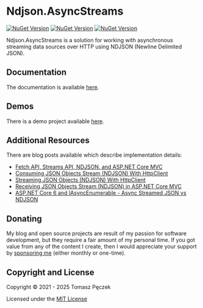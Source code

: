 # Ndjson.AsyncStreams
[![NuGet Version](https://img.shields.io/nuget/v/Ndjson.AsyncStreams.Net.Http?label=Ndjson.AsyncStreams.Net.Http&logo=nuget)](https://www.nuget.org/packages/Ndjson.AsyncStreams.Net.Http/)
[![NuGet Version](https://img.shields.io/nuget/v/Ndjson.AsyncStreams.AspNetCore?label=Ndjson.AsyncStreams.AspNetCore&logo=nuget)](https://www.nuget.org/packages/Ndjson.AsyncStreams.AspNetCore/)
[![NuGet Version](https://img.shields.io/nuget/v/Ndjson.AsyncStreams.AspNetCore.Mvc?label=Ndjson.AsyncStreams.AspNetCore.Mvc&logo=nuget)](https://www.nuget.org/packages/Ndjson.AsyncStreams.AspNetCore.Mvc/)

Ndjson.AsyncStreams is a solution for working with asynchronous streaming data sources over HTTP using NDJSON (Newline Delimited JSON).

## Documentation

The documentation is available [here](https://tpeczek.github.io/Ndjson.AsyncStreams/).

## Demos

There is a demo project available [here](https://github.com/tpeczek/Demo.Ndjson.AsyncStreams).

## Additional Resources

There are blog posts available which describe implementation details:

- [Fetch API, Streams API, NDJSON, and ASP.NET Core MVC](https://www.tpeczek.com/2019/04/fetch-api-streams-api-ndjson-and-aspnet.html)
- [Consuming JSON Objects Stream (NDJSON) With HttpClient](https://www.tpeczek.com/2020/10/consuming-json-objects-stream-ndjson.html)
- [Streaming JSON Objects (NDJSON) With HttpClient](https://www.tpeczek.com/2021/05/streaming-json-objects-ndjson-with.html)
- [Receiving JSON Objects Stream (NDJSON) in ASP.NET Core MVC](https://www.tpeczek.com/2021/05/receiving-json-objects-stream-ndjson-in.html)
- [ASP.NET Core 6 and IAsyncEnumerable - Async Streamed JSON vs NDJSON](https://www.tpeczek.com/2021/07/aspnet-core-6-and-iasyncenumerable.html)

## Donating

My blog and open source projects are result of my passion for software development, but they require a fair amount of my personal time. If you got value from any of the content I create, then I would appreciate your support by [sponsoring me](https://github.com/sponsors/tpeczek) (either monthly or one-time).

## Copyright and License

Copyright © 2021 - 2025 Tomasz Pęczek

Licensed under the [MIT License](https://github.com/tpeczek/Ndjson.AsyncStreams/blob/master/LICENSE.md)
